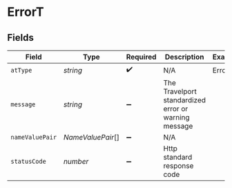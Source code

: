 # ErrorT


## Fields

| Field                                                | Type                                                 | Required                                             | Description                                          | Example                                              |
| ---------------------------------------------------- | ---------------------------------------------------- | ---------------------------------------------------- | ---------------------------------------------------- | ---------------------------------------------------- |
| `atType`                                             | *string*                                             | :heavy_check_mark:                                   | N/A                                                  | Error                                                |
| `message`                                            | *string*                                             | :heavy_minus_sign:                                   | The Travelport standardized error or warning message |                                                      |
| `nameValuePair`                                      | *NameValuePair*[]                                    | :heavy_minus_sign:                                   | N/A                                                  |                                                      |
| `statusCode`                                         | *number*                                             | :heavy_minus_sign:                                   | Http standard response code                          |                                                      |